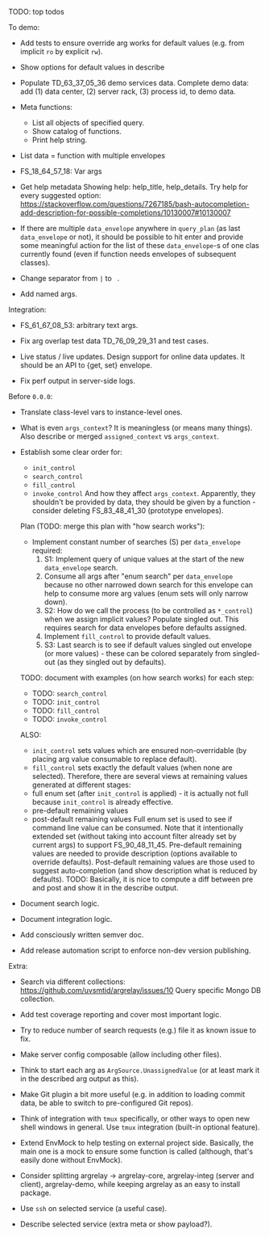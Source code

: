 
TODO: top todos


To demo:

*   Add tests to ensure override arg works for default values (e.g. from implicit `ro` by explicit `rw`).
*   Show options for default values in describe

*   Populate TD_63_37_05_36 demo services data.
    Complete demo data: add (1) data center, (2) server rack, (3) process id, to demo data.

*   Meta functions:
    *   List all objects of specified query.
    *   Show catalog of functions.
    *   Print help string.

*   List data = function with multiple envelopes
*   FS_18_64_57_18: Var args

*   Get help metadata
    Showing help: help_title, help_details.
    Try help for every suggested option:
    https://stackoverflow.com/questions/7267185/bash-autocompletion-add-description-for-possible-completions/10130007#10130007

*   If there are multiple `data_envelope` anywhere in `query_plan` (as last `data_envelope` or not), it should be possible to hit enter and provide some meaningful action for the list of these `data_envelope`-s of one clas currently found (even if function needs envelopes of subsequent classes).

*   Change separator from `|` to ` `.

*   Add named args.

Integration:

*   FS_61_67_08_53: arbitrary text args.

*   Fix arg overlap test data TD_76_09_29_31 and test cases.

*   Live status / live updates.
    Design support for online data updates.
    It should be an API to {get, set} envelope.

*   Fix perf output in server-side logs.

Before `0.0.0`:

*   Translate class-level vars to instance-level ones.

*   What is even `args_context`? It is meaningless (or means many things).
    Also describe or merged `assigned_context` vs `args_context`.

*   Establish some clear order for:
    *   `init_control`
    *   `search_control`
    *   `fill_control`
    *   `invoke_control`
    And how they affect `args_context`.
    Apparently, they shouldn't be provided by data, they should be given by a function -
    consider deleting FS_83_48_41_30 (prototype envelopes).

    Plan (TODO: merge this plan with "how search works"):
    *   Implement constant number of searches (S) per `data_envelope` required:
        1. S1: Implement query of unique values at the start of the new `data_envelope` search.
        2. Consume all args after "enum search" per `data_envelope` because no other narrowed down search for this envelope can help to consume more arg values (enum sets will only narrow down).
        3. S2: How do we call the process (to be controlled as `*_control`) when we assign implicit values? Populate singled out. This requires search for data envelopes before defaults assigned.
        4. Implement `fill_control` to provide default values.
        5. S3: Last search is to see if default values singled out envelope (or more values) - these can be colored separately from singled-out (as they singled out by defaults).

    TODO: document with examples (on how search works) for each step:
    *   TODO: `search_control`
    *   TODO: `init_control`
    *   TODO: `fill_control`
    *   TODO: `invoke_control`

    ALSO:
    *   `init_control` sets values which are ensured non-overridable (by placing arg value consumable to replace default).
    *   `fill_control` sets exactly the default values (when none are selected).
    Therefore, there are several views at remaining values generated at different stages:
    *    full enum set (after `init_control` is applied) - it is actually not full because `init_control` is already effective.
    *    pre-default remaining values
    *    post-default remaining values
    Full enum set is used to see if command line value can be consumed. Note that it intentionally extended set (without taking into account filter already set by current args) to support FS_90_48_11_45.
    Pre-default remaining values are needed to provide description (options available to override defaults).
    Post-default remaining values are those used to suggest auto-completion (and show description what is reduced by defaults).
    TODO: Basically, it is nice to compute a diff between pre and post and show it in the describe output.

*   Document search logic.

*   Document integration logic.

*   Add consciously written semver doc.

*   Add release automation script to enforce non-dev version publishing.

Extra:

*   Search via different collections: https://github.com/uvsmtid/argrelay/issues/10
    Query specific Mongo DB collection.

*   Add test coverage reporting and cover most important logic.

*   Try to reduce number of search requests (e.g.) file it as known issue to fix.

*   Make server config composable (allow including other files).

*   Think to start each arg as `ArgSource.UnassignedValue` (or at least mark it in the described arg output as this).

*   Make Git plugin a bit more useful (e.g. in addition to loading commit data, be able to switch to pre-configured Git repos).

*   Think of integration with `tmux` specifically, or other ways to open new shell windows in general.
    Use `tmux` integration (built-in optional feature).


*   Extend EnvMock to help testing on external project side.
    Basically, the main one is a mock to ensure some function is called (although, that's easily done without EnvMock).

*   Consider splitting argrelay -> argrelay-core, argrelay-integ (server and client), argrelay-demo, while keeping argrelay as an easy to install package.

*   Use `ssh` on selected service (a useful case).

*   Describe selected service (extra meta or show payload?).
